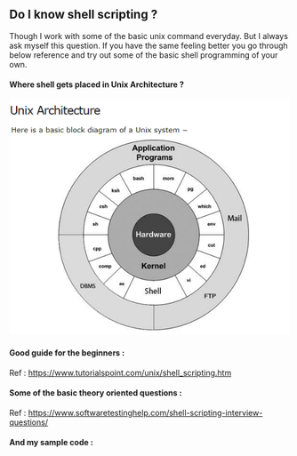 ## Do I know shell scripting ?

Though I work with some of the basic unix command everyday. But I always ask myself this question.
If you have the same feeling better you go through below reference and try out some of the basic shell programming of your own.

#### Where shell gets placed in Unix Architecture ?

 ![Unix Architecture](./images/u_arch_diagram.png)

#### Good guide for the beginners :
Ref : https://www.tutorialspoint.com/unix/shell_scripting.htm 

#### Some of the basic theory oriented questions :
Ref : https://www.softwaretestinghelp.com/shell-scripting-interview-questions/

#### And my sample code :

    